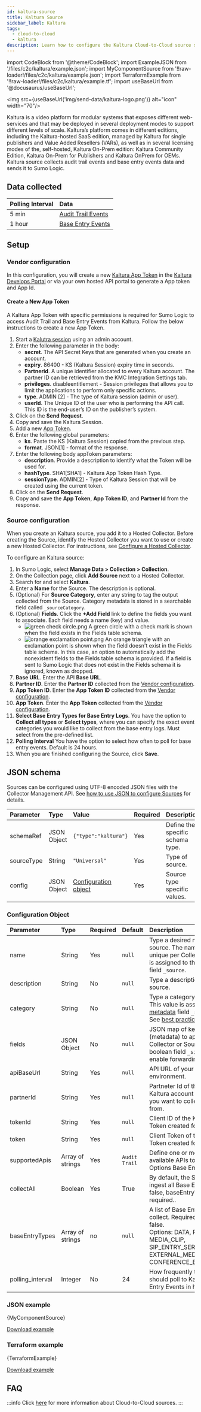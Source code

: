 ```yaml
---
id: kaltura-source
title: Kaltura Source
sidebar_label: Kaltura
tags:
  - cloud-to-cloud
  - kaltura
description: Learn how to configure the Kaltura Cloud-to-Cloud source setup using the Sumo logic environment.
---
```


import CodeBlock from '@theme/CodeBlock';
import ExampleJSON from '/files/c2c/kaltura/example.json';
import MyComponentSource from '!!raw-loader!/files/c2c/kaltura/example.json';
import TerraformExample from '!!raw-loader!/files/c2c/kaltura/example.tf';
import useBaseUrl from '@docusaurus/useBaseUrl';

<img src={useBaseUrl('img/send-data/kaltura-logo.png')} alt="icon" width="70"/>

Kaltura is a video platform for modular systems that exposes different web-services and that may be deployed in several deployment modes to support different levels of scale. Kaltura’s platform comes in different editions, including the Kaltura-hosted SaaS edition, managed by Kaltura for single publishers and Value Added Resellers (VARs), as well as in several licensing modes of the, self-hosted, Kaltura On-Prem edition: Kaltura Community Edition, Kaltura On-Prem for Publishers and Kaltura OnPrem for OEMs. Kaltura source collects audit trail events and base entry events data and sends it to Sumo Logic.

## Data collected

| Polling Interval | Data |
| :--- | :--- |
| 5 min |  [Audit Trail Events](https://developer.kaltura.com/api-docs/service/auditTrail/action/list) |
| 1 hour |  [Base Entry Events](https://developer.kaltura.com/api-docs/service/baseEntry/action/list) |

## Setup

### Vendor configuration

In this configuration, you will create a new [Kaltura App Token](https://developer.kaltura.com/api-docs/VPaaS-API-Getting-Started/application-tokens.html) in the [Kaltura Develops Portal](https://developer.kaltura.com/api-docs/service/appToken/action/add) or via your own hosted API portal to generate a App token and App Id. 

#### Create a New App Token

A Kaltura App Token with specific permissions is required for Sumo Logic to access Audit Trail and Base Entry Events from Kaltura. Follow the below instructions to create a new App Token.

1. Start a [Kalutra session](https://developer.kaltura.com/api-docs/service/session/action/start) using an admin account.
1. Enter the following parameter in the body:
    - **secret**. The API Secret Keys that are generated when you create an account.
    - **expiry**. 86400 - KS (Kaltura Session) expiry time in seconds.
    - **Partnerid**. A unique identifier allocated to every Kaltura account. The partner ID can be retrieved from the KMC Integration Settings tab.
    - **privileges**. disableentitlement - Session privileges that allows you to limit the applications to perform only specific actions.
    - **type**. ADMIN [2] - The type of Kaltura session (admin or user).
    - **userId**. The Unique ID of the user who is performing the API call. This ID is the end-user’s ID on the publisher’s system.
1. Click on the **Send Request**.
1. Copy and save the Kaltura Session.
1. Add a new [App Token](https://developer.kaltura.com/api-docs/service/appToken/action/add).
1. Enter the following global parameters: 
    - **ks**. Paste the KS (Kaltura Session) copied from the previous step.
    - **format**. JSON[1] - format of the response.
1. Enter the following body appToken parameters:
    - **description**. Provide a description to identify what the Token will be used for.   
    - **hashType**. SHA1[SHA1] - Kaltura App Token Hash Type.
    - **sessionType**. ADMIN[2] - Type of Kaltura Session that will be created using the current token.
1. Click on the **Send Request**.
1. Copy and save the **App Token**, **App Token ID**, and **Partner Id** from the response.

### Source configuration

When you create an Kaltura source, you add it to a Hosted Collector. Before creating the Source, identify the Hosted Collector you want to use or create a new Hosted Collector. For instructions, see [Configure a Hosted Collector](/docs/send-data/hosted-collectors/configure-hosted-collector).

To configure an Kaltura source:
1. In Sumo Logic, select **Manage Data > Collection > Collection**. 
1. On the Collection page, click **Add Source** next to a Hosted Collector.
1. Search for and select **Kaltura**.
1. Enter a **Name** for the Source. The description is optional.
1. (Optional) For **Source Category**, enter any string to tag the output collected from the Source. Category metadata is stored in a searchable field called `_sourceCategory`.
1. (Optional) **Fields**. Click the **+Add Field** link to define the fields you want to associate. Each field needs a name (key) and value.
   * ![green check circle.png](/img/reuse/green-check-circle.png) A green circle with a check mark is shown when the field exists in the Fields table schema.
   * ![orange exclamation point.png](/img/reuse/orange-exclamation-point.png) An orange triangle with an exclamation point is shown when the field doesn't exist in the Fields table schema. In this case, an option to automatically add the nonexistent fields to the Fields table schema is provided. If a field is sent to Sumo Logic that does not exist in the Fields schema it is ignored, known as dropped.
1. **Base URL**. Enter the API **Base URL**.
1. **Partner ID**. Enter the **Partner ID** collected from the [Vendor configuration](#create-a-new-app-token).
1. **App Token ID**. Enter the **App Token ID** collected from the [Vendor configuration](#create-a-new-app-token).
1. **App Token**. Enter the **App Token** collected from the [Vendor configuration](#create-a-new-app-token).
1. **Select Base Entry Types for Base Entry Logs**. You have the option to **Collect all types** or **Select types**, where you can specify the exact event categories you would like to collect from the base entry logs. Must select from the pre-defined list.
1. **Polling Interval** You have the option to select how often to poll for base entry events. Default is 24 hours.
1. When you are finished configuring the Source, click **Save**.

## JSON schema

Sources can be configured using UTF-8 encoded JSON files with the Collector Management API. See [how to use JSON to configure Sources](/docs/send-data/use-json-configure-sources) for details. 

| Parameter | Type | Value | Required | Description |
|:--|:--|:--|:--|:--|
| schemaRef | JSON Object  | `{"type":"kaltura"}` | Yes | Define the specific schema type. |
| sourceType | String | `"Universal"` | Yes | Type of source. |
| config | JSON Object | [Configuration object](#configuration-object) | Yes | Source type specific values. |

### Configuration Object

| Parameter | Type | Required | Default | Description | Example |
|:--|:--|:--|:--|:--|:--|
| name | String | Yes | `null` | Type a desired name of the source. The name must be unique per Collector. This value is assigned to the [metadata](/docs/search/get-started-with-search/search-basics/built-in-metadata) field `_source`. | `"mySource"` |
| description | String | No | `null` | Type a description of the source. | `"Testing source"`
| category | String | No | `null` | Type a category of the source. This value is assigned to the [metadata](/docs/search/get-started-with-search/search-basics/built-in-metadata) field `_sourceCategory`. See [best practices](/docs/send-data/best-practices) for details. | `"mySource/test"`
| fields | JSON Object | No | `null` | JSON map of key-value fields (metadata) to apply to the Collector or Source. Use the boolean field `_siemForward` to enable forwarding to SIEM.|`{"_siemForward": false, "fieldA": "valueA"}` |
| apiBaseUrl | String | Yes | `null` | API URL of your Kaltura environment. |  |
| partnerId | String | Yes | `null` | Partneter Id of the customers Kaltura account from where you want to collect the event from. |  |
| tokenId | String | Yes | `null` | Client ID of the Kaltura App Token created for Sumo Logic. |  |
| token | String | Yes | `null` | Client Token of the Kaltura App Token created for Sumo Logic. |  |
| supportedApis | Array of strings | Yes | `Audit Trail` | Define one or more of the available APIs to collect.<br/>Options Base Entry, Audit Trail. |  |
| collectAll | Boolean | Yes | True | By default, the Source will ingest all Base Entry events. If false, baseEntryTypes is required.. |  |
| baseEntryTypes | Array of strings | no | `null` | A list of Base Entry Types to collect. Required if collectAll is false.<br/>Options: DATA, PLAYLIST, MIX, MEDIA_CLIP, SIP_ENTRY_SERVER, EXTERNAL_MEDIA, CONFERENCE_ENTRY_SERVER. |  |
| polling_interval | Integer | No | 24 | How frequently the integration should poll to Kalura for Base Entry Events in hours. |  |

### JSON example

<CodeBlock language="json">{MyComponentSource}</CodeBlock>

[Download example](/files/c2c/kaltura/example.json)

### Terraform example

<CodeBlock language="json">{TerraformExample}</CodeBlock>

[Download example](/files/c2c/kaltura/example.tf)

## FAQ

:::info
Click [here](/docs/c2c/info) for more information about Cloud-to-Cloud sources.
:::